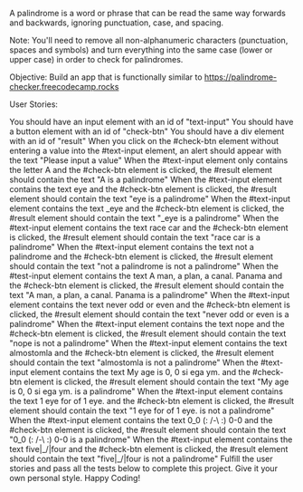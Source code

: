A palindrome is a word or phrase that can be read the same way forwards and backwards, ignoring punctuation, case, and spacing.

Note: You'll need to remove all non-alphanumeric characters (punctuation, spaces and symbols) and turn everything into the same case (lower or upper case) in order to check for palindromes.

Objective: Build an app that is functionally similar to https://palindrome-checker.freecodecamp.rocks

User Stories:

You should have an input element with an id of "text-input"
You should have a button element with an id of "check-btn"
You should have a div element with an id of "result"
When you click on the #check-btn element without entering a value into the #text-input element, an alert should appear with the text "Please input a value"
When the #text-input element only contains the letter A and the #check-btn element is clicked, the #result element should contain the text "A is a palindrome"
When the #text-input element contains the text eye and the #check-btn element is clicked, the #result element should contain the text "eye is a palindrome"
When the #text-input element contains the text _eye and the #check-btn element is clicked, the #result element should contain the text "_eye is a palindrome"
When the #text-input element contains the text race car and the #check-btn element is clicked, the #result element should contain the text "race car is a palindrome"
When the #text-input element contains the text not a palindrome and the #check-btn element is clicked, the #result element should contain the text "not a palindrome is not a palindrome"
When the #test-input element contains the text A man, a plan, a canal. Panama and the #check-btn element is clicked, the #result element should contain the text "A man, a plan, a canal. Panama is a palindrome"
When the #text-input element contains the text never odd or even and the #check-btn element is clicked, the #result element should contain the text "never odd or even is a palindrome"
When the #text-input element contains the text nope and the #check-btn element is clicked, the #result element should contain the text "nope is not a palindrome"
When the #text-input element contains the text almostomla and the #check-btn element is clicked, the #result element should contain the text "almostomla is not a palindrome"
When the #text-input element contains the text My age is 0, 0 si ega ym. and the #check-btn element is clicked, the #result element should contain the text "My age is 0, 0 si ega ym. is a palindrome"
When the #text-input element contains the text 1 eye for of 1 eye. and the #check-btn element is clicked, the #result element should contain the text "1 eye for of 1 eye. is not a palindrome"
When the #text-input element contains the text 0_0 (: /-\ :) 0-0 and the #check-btn element is clicked, the #result element should contain the text "0_0 (: /-\ :) 0-0 is a palindrome"
When the #text-input element contains the text five|\_/|four and the #check-btn element is clicked, the #result element should contain the text "five|\_/|four is not a palindrome"
Fulfill the user stories and pass all the tests below to complete this project. Give it your own personal style. Happy Coding!
